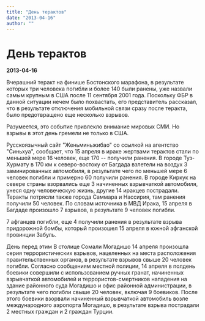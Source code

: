 ```yaml
---
title: "День терактов"
date: "2013-04-16"
author: ""
---
```


# День терактов

**2013-04-16** 

Вчерашний теракт на финише Бостонского марафона, в результате которых три человека погибли и более 140 были ранены, уже назвали самым крупным в США после 11 сентября 2001 года. Поскольку ФБР в данной ситуации нечем было похвастать, его представитель рассказал, что в результате отключения мобильной связи сразу после теракта, было предотвращено еще несколько взрывов.

Разумеется, это событие привлекло внимание мировых СМИ. Но взрывы в этот день гремели не только в США.

Русскоязычный сайт "Женьминьжибао" со ссылкой на агентство "Синьхуа", сообщает, что  15 апреля в ираке жертвами терактов стали по меньшей мере 16 человек, еще 170 -- получили ранения. В городе Туз-Хурмату в 170 км к северо-востоку от Багдада взлетели на воздух 3 заминированных автомобиля, в результате чего по меньшей мере 6 человек погибли и примерно 60 получили ранения. В городе Киркук на севере страны взорвались еще 3 начиненных взрывчаткой автомобиля, унеся одну человеческую жизнь, другие 14 иракцев пострадали. Теракты потрясли также города Саммара и Нассирия, там ранения получили 50 человек. По словам источника в МВД Ирака, 15 апреля в Багдаде произошло 7 взрывов, в результате 9 человек погибли.

7 афганцев погибли, еще 4 получили ранения в результате взрыва придорожной бомбы, который произошел 15 апреля в южной афганской провинции Забуль.

День перед этим В столице Сомали Могадишо 14 апреля произошла серия террористических взрывов, нацеленных на места расположения правительственных органов, в результате взрывов свыше 20 человек погибли. Согласно сообщениям местной полиции, 14 апреля в полдень боевики совершили с использованием ручных гранат, начиненных взрывчаткой автомобилей и террористов-смертников нападения на здание районного суда Могадишо и офис районной администрации, в результате чего погибли свыше 20 человек, включая 9 боевиков. После этого боевики взорвали начиненный взрывчаткой автомобиль возле международного аэропорта Могадишо, в результате взрыва пострадали 2 местных граждан и 2 граждан Турции.